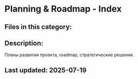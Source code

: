 # Planning & Roadmap - Index

## Files in this category:



## Description:

Планы развития проекта, roadmap, стратегические решения.

## Last updated: 2025-07-19
